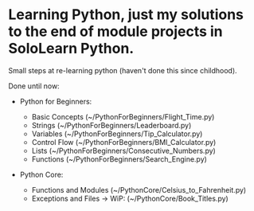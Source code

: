 # Learning Python, just my solutions to the end of module projects in SoloLearn Python.

Small steps at re-learning python (haven't done this since childhood).

Done until now:

-   Python for Beginners:

    -   Basic Concepts    (~/PythonForBeginners/Flight_Time.py)
    -   Strings           (~/PythonForBeginners/Leaderboard.py)
    -   Variables         (~/PythonForBeginners/Tip_Calculator.py)
    -   Control Flow      (~/PythonForBeginners/BMI_Calculator.py)
    -   Lists             (~/PythonForBeginners/Consecutive_Numbers.py)
    -   Functions         (~/PythonForBeginners/Search_Engine.py)

-   Python Core:

    -   Functions and Modules   (~/PythonCore/Celsius_to_Fahrenheit.py)
    -   Exceptions and Files -> WiP: (~/PythonCore/Book_Titles.py)
